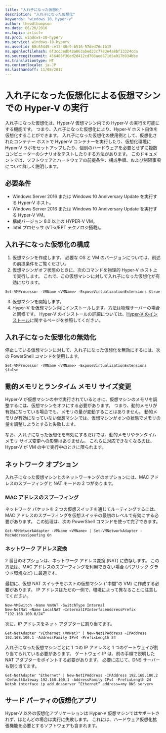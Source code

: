 ```yaml
---
title: "入れ子になった仮想化"
description: "入れ子になった仮想化"
keywords: "windows 10、hyper-v"
author: theodthompson
ms.date: 06/20/2016
ms.topic: article
ms.prod: windows-10-hyperv
ms.service: windows-10-hyperv
ms.assetid: 68c65445-ce13-40c9-b516-57ded76c1b15
ms.openlocfilehash: 6f3cc3edb42a063abed33c7783e4a8bf13324cda
ms.sourcegitcommit: 456485f36ed2d412cd708aed671d5a917b934bbe
ms.translationtype: HT
ms.contentlocale: ja-JP
ms.lasthandoff: 11/08/2017
---
```

# <a name="run-hyper-v-in-a-virtual-machine-with-nested-virtualization"></a>入れ子になった仮想化による仮想マシンでの Hyper-V の実行

入れ子になった仮想化は、Hyper-V 仮想マシン内での Hyper-V の実行を可能にする機能です。 つまり、入れ子になった仮想化により、Hyper-V ホスト自体を仮想化することができます。 入れ子になった仮想化の使用例として、仮想化されたコンテナー ホストで Hyper-V コンテナーを実行したり、仮想化環境に Hyper-V ラボをセットアップしたり、個別のハードウェアを必要とせずに複数コンピューターのシナリオをテストしたりする方法があります。 このドキュメントでは、ソフトウェアとハードウェアの前提条件、構成手順、および制限事項について詳しく説明します。 

## <a name="prerequisites"></a>必要条件

- Windows Server 2016 または Windows 10 Anniversary Update を実行する Hyper-V ホスト。
- Windows Server 2016 または Windows 10 Anniversary Update を実行する Hyper-V VM。
- 構成バージョン 8.0 以上の HYPER-V VM。
- Intel プロセッサ (VT-x/EPT テクノロジ搭載)。

## <a name="configure-nested-virtualization"></a>入れ子になった仮想化の構成

1. 仮想マシンを作成します。 必要な OS と VM のバージョンについては、前述の前提条件をご覧ください。
2. 仮想マシンがオフ状態のときに、次のコマンドを物理的 Hyper-V ホスト上で実行します。 これで、この仮想マシンに対して入れ子になった仮想化が有効になります。

```
Set-VMProcessor -VMName <VMName> -ExposeVirtualizationExtensions $true
```
3. 仮想マシンを開始します。
4. Hyper-V を仮想マシン内にインストールします。方法は物理サーバーの場合と同様です。 Hyper-V のインストールの詳細については、[Hyper-V のインストール](../quick-start/enable-hyper-v.md)に関するページを参照してください。

## <a name="disable-nested-virtualization"></a>入れ子になった仮想化の無効化
停止している仮想マシンに対して、入れ子になった仮想化を無効にするには、次の PowerShell コマンドを使用します。
```
Set-VMProcessor -VMName <VMName> -ExposeVirtualizationExtensions $false
```

## <a name="dynamic-memory-and-runtime-memory-resize"></a>動的メモリとランタイム メモリ サイズ変更
Hyper-V が仮想マシンの中で実行されているときに、仮想マシンのメモリを調整するには、仮想マシンをオフにする必要があります。 つまり、動的メモリが有効になっている場合でも、メモリの量が変動することはありません。 動的メモリが有効になっていない仮想マシンでは、仮想マシンがオンの状態でメモリの量を調整しようとすると失敗します。 

なお、入れ子になった仮想化を有効にするだけでは、動的メモリやランタイム メモリ サイズ変更への影響はありません。 これらに対応できなくなるのは、Hyper-V が VM の中で実行中のときに限られます。

## <a name="networking-options"></a>ネットワーク オプション
入れ子になった仮想マシンとのネットワーキングのオプションには、MAC アドレスのスプーフィングと NAT モードの 2 つがあります。

### <a name="mac-address-spoofing"></a>MAC アドレスのスプーフィング
ネットワーク パケットを 2 つの仮想スイッチを通じてルーティングするには、MAC アドレスのスプーフィングを仮想スイッチの最初のレベルで有効にする必要があります。 この処理は、次の PowerShell コマンドを使って完了できます。

```
Get-VMNetworkAdapter -VMName <VMName> | Set-VMNetworkAdapter -MacAddressSpoofing On
```
### <a name="network-address-translation"></a>ネットワーク アドレス変換
2 番目のオプションは、ネットワーク アドレス変換 (NAT) に依存します。 この方法は、MAC アドレスのスプーフィングを利用できない場合 (パブリック クラウド環境など) に最適です。

最初に、仮想 NAT スイッチをホストの仮想マシン ("中間"の VM) に作成する必要があります。 IP アドレスはただの一例で、環境によって異なることに注意してください。
```
New-VMSwitch -Name VmNAT -SwitchType Internal
New-NetNat –Name LocalNAT –InternalIPInterfaceAddressPrefix “192.168.100.0/24”
```
次に、IP アドレスをネット アダプターに割り当てます。
```
Get-NetAdapter "vEthernet (VmNat)" | New-NetIPAddress -IPAddress 192.168.100.1 -AddressFamily IPv4 -PrefixLength 24
```
入れ子になった仮想マシンごとに 1 つの IP アドレスと 1 つのゲートウェイが割り当てられている必要があります。 ゲートウェイ IP は、前の手順で説明した NAT アダプターをポイントする必要があります。 必要に応じて、DNS サーバーも割り当てます。
```
Get-NetAdapter "Ethernet" | New-NetIPAddress -IPAddress 192.168.100.2 -DefaultGateway 192.168.100.1 -AddressFamily IPv4 -PrefixLength 24
Netsh interface ip add dnsserver “Ethernet” address=<my DNS server>
```

## <a name="3rd-party-virtualization-apps"></a>サード パーティの仮想化アプリ
Hyper-V 以外の仮想化アプリケーションは Hyper-V 仮想マシンではサポートされず、ほとんどの場合は実行に失敗します。 これには、ハードウェア仮想化拡張機能を必要とするソフトウェアも含まれます。
